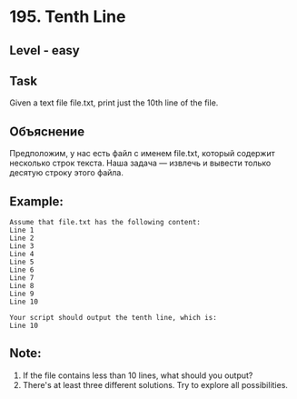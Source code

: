 # 195. Tenth Line


## Level - easy


## Task
Given a text file file.txt, print just the 10th line of the file.


## Объяснение
Предположим, у нас есть файл с именем file.txt, который содержит несколько строк текста. 
Наша задача — извлечь и вывести только десятую строку этого файла.


## Example:
```
Assume that file.txt has the following content:
Line 1
Line 2
Line 3
Line 4
Line 5
Line 6
Line 7
Line 8
Line 9
Line 10

Your script should output the tenth line, which is:
Line 10
```



## Note:
1. If the file contains less than 10 lines, what should you output?
2. There's at least three different solutions. Try to explore all possibilities.